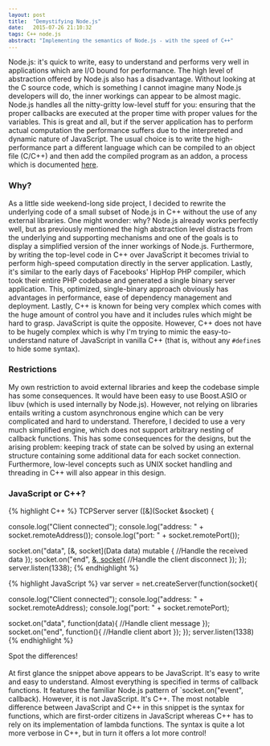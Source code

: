 ```yaml
---
layout: post
title:  "Demystifying Node.js"
date:   2015-07-26 21:10:32
tags: C++ node.js
abstract: "Implementing the semantics of Node.js - with the speed of C++" 
---
```


Node.js: it's quick to write, easy to understand and performs very well in applications which are I/O bound for performance. The high level of abstraction offered by Node.js also has a disadvantage. Without looking at the C source code, which is something I cannot imagine many Node.js developers will do, the inner workings can appear to be almost magic. Node.js handles all the nitty-gritty low-level stuff for you: ensuring that the proper callbacks are executed at the proper time with proper values for the variables. This is great and all, but if the server application has to perform actual computation the performance suffers due to the interpreted and dynamic nature of JavaScript. The usual choice is to write the high-performance part a different language which can be compiled to an object file (C/C++) and then add the compiled program as an addon, a process which is documented [here](https://nodejs.org/api/addons.html).


### Why?
As a little side weekend-long side project, I decided to rewrite the underlying code of a small subset of Node.js in C++ without the use of any external libraries. One might wonder: why? Node.js already works perfectly well, but as previously mentioned the high abstraction level distracts from the underlying and supporting mechanisms and one of the goals is to display a simplified version of the inner workings of Node.js. Furthermore, by writing the top-level code in C++ over JavaScript it becomes trivial to perform high-speed computation directly in the server application. Lastly, it's similar to the early days of Facebooks' HipHop PHP compiler, which took their entire PHP codebase and generated a single binary server application. This, optimized, single-binary approach obviously has advantages in performance, ease of dependency management and deployment. Lastly, C++ is known for being very complex which comes with the huge amount of control you have and it includes rules which might be hard to grasp. JavaScript is quite the opposite. However, C++ does not have to be hugely complex which is why I'm trying to mimic the easy-to-understand nature of JavaScript in vanilla C++ (that is, without any `#define`s to hide some syntax).


### Restrictions
My own restriction to avoid external libraries and keep the codebase simple has some consequences. It would have been easy to use Boost.ASIO or libuv (which is used internally by Node.js). However, not relying on libraries entails writing a custom asynchronous engine which can be very complicated and hard to understand. Therefore, I decided to use a very much simplified engine, which does not support arbitrary nesting of callback functions. This has some consequences for the designs, but the arising problem: keeping track of state can be solved by using an external structure containing some additional data for each socket connection. Furthermore, low-level concepts such as UNIX socket handling and threading in C++ will also appear in this design.

### JavaScript or C++?
<style type="text/css">
    pre {
        font-size: 12px;
    }
    </style>
<div class="row">
<div class="col-md-6">
{% highlight C++ %}
TCPServer server ([&](Socket &socket) {

  console.log("Client connected");
  console.log("address: " + socket.remoteAddress());
  console.log("port:    " + socket.remotePort());

  socket.on("data", [&, socket](Data data) mutable {
    //Handle the received data
  });
  socket.on("end", [&, socket](){
    //Handle the client disconnect
  });
});
server.listen(1338);
{% endhighlight %}
</div>
<div class="col-md-6">
{% highlight JavaScript %}
var server = net.createServer(function(socket){

  console.log("Client connected");
  console.log("address: " + socket.remoteAddress);
  console.log("port:    " + socket.remotePort);

  socket.on("data", function(data){
    //Handle client message
  });
  socket.on("end", function(){
    //Handle client abort
  });
});
server.listen(1338)
{% endhighlight %}
</div>
</div>
<div class="row text-center">
Spot the differences!
</div>

<br>
At first glance the snippet above appears to be JavaScript. It's easy to write and easy to understand. Almost everything is specified in terms of callback functions. It features the familiar Node.js pattern of `socket.on("event", callback). However, it is not JavaScript. It's C++. The most notable difference between JavaScript and C++ in this snippet is the syntax for functions, which are first-order citizens in JavaScript whereas C++ has to rely on its implementation of lambda functions. The syntax is quite a lot more verbose in C++, but in turn it offers a lot more control!




